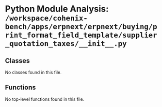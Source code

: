# Python Module Analysis: `/workspace/cohenix-bench/apps/erpnext/erpnext/buying/print_format_field_template/supplier_quotation_taxes/__init__.py`

## Classes

No classes found in this file.


## Functions

No top-level functions found in this file.
